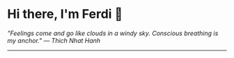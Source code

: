 <h1>Hi there, I'm Ferdi 👋</h1>

<p><em>
  "Feelings come and go like clouds in a windy sky. Conscious breathing is my anchor." — Thich Nhat Hanh
</em></p>

---
